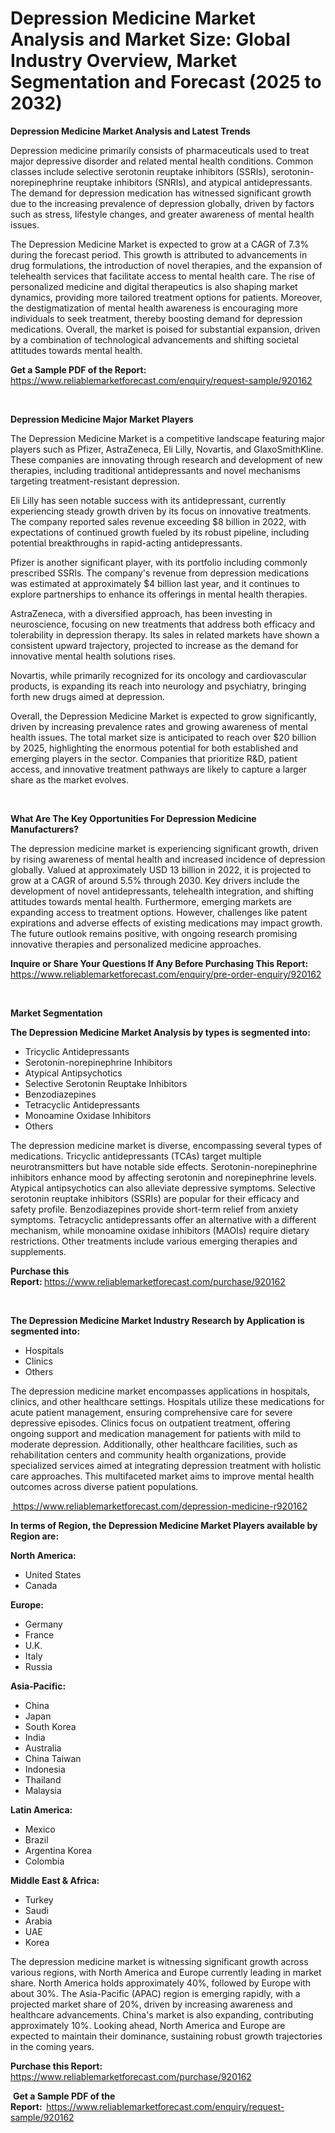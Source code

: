 <p><h1>Depression Medicine Market Analysis and Market Size: Global Industry Overview, Market Segmentation and Forecast (2025 to 2032)</h1></p><p><strong>Depression Medicine Market Analysis and Latest Trends</strong></p>
<p><p>Depression medicine primarily consists of pharmaceuticals used to treat major depressive disorder and related mental health conditions. Common classes include selective serotonin reuptake inhibitors (SSRIs), serotonin-norepinephrine reuptake inhibitors (SNRIs), and atypical antidepressants. The demand for depression medication has witnessed significant growth due to the increasing prevalence of depression globally, driven by factors such as stress, lifestyle changes, and greater awareness of mental health issues.</p><p>The Depression Medicine Market is expected to grow at a CAGR of 7.3% during the forecast period. This growth is attributed to advancements in drug formulations, the introduction of novel therapies, and the expansion of telehealth services that facilitate access to mental health care. The rise of personalized medicine and digital therapeutics is also shaping market dynamics, providing more tailored treatment options for patients. Moreover, the destigmatization of mental health awareness is encouraging more individuals to seek treatment, thereby boosting demand for depression medications. Overall, the market is poised for substantial expansion, driven by a combination of technological advancements and shifting societal attitudes towards mental health.</p></p>
<p><strong>Get a Sample PDF of the Report:&nbsp;</strong> <a href="https://www.reliablemarketforecast.com/enquiry/request-sample/920162?utm_campaign=2336&utm_medium=2&utm_source=Github&utm_content=ia&utm_term=17042025&utm_id=depression-medicine">https://www.reliablemarketforecast.com/enquiry/request-sample/920162</a></p>
<p>&nbsp;</p>
<p><strong>Depression Medicine Major Market Players</strong></p>
<p><p>The Depression Medicine Market is a competitive landscape featuring major players such as Pfizer, AstraZeneca, Eli Lilly, Novartis, and GlaxoSmithKline. These companies are innovating through research and development of new therapies, including traditional antidepressants and novel mechanisms targeting treatment-resistant depression.</p><p>Eli Lilly has seen notable success with its antidepressant, currently experiencing steady growth driven by its focus on innovative treatments. The company reported sales revenue exceeding $8 billion in 2022, with expectations of continued growth fueled by its robust pipeline, including potential breakthroughs in rapid-acting antidepressants.</p><p>Pfizer is another significant player, with its portfolio including commonly prescribed SSRIs. The company's revenue from depression medications was estimated at approximately $4 billion last year, and it continues to explore partnerships to enhance its offerings in mental health therapies.</p><p>AstraZeneca, with a diversified approach, has been investing in neuroscience, focusing on new treatments that address both efficacy and tolerability in depression therapy. Its sales in related markets have shown a consistent upward trajectory, projected to increase as the demand for innovative mental health solutions rises.</p><p>Novartis, while primarily recognized for its oncology and cardiovascular products, is expanding its reach into neurology and psychiatry, bringing forth new drugs aimed at depression.</p><p>Overall, the Depression Medicine Market is expected to grow significantly, driven by increasing prevalence rates and growing awareness of mental health issues. The total market size is anticipated to reach over $20 billion by 2025, highlighting the enormous potential for both established and emerging players in the sector. Companies that prioritize R&D, patient access, and innovative treatment pathways are likely to capture a larger share as the market evolves.</p></p>
<p>&nbsp;</p>
<p><strong>What Are The Key Opportunities For Depression Medicine Manufacturers?</strong></p>
<p><p>The depression medicine market is experiencing significant growth, driven by rising awareness of mental health and increased incidence of depression globally. Valued at approximately USD 13 billion in 2022, it is projected to grow at a CAGR of around 5.5% through 2030. Key drivers include the development of novel antidepressants, telehealth integration, and shifting attitudes towards mental health. Furthermore, emerging markets are expanding access to treatment options. However, challenges like patent expirations and adverse effects of existing medications may impact growth. The future outlook remains positive, with ongoing research promising innovative therapies and personalized medicine approaches.</p></p>
<p><strong>Inquire or Share Your Questions If Any Before Purchasing This Report:</strong> <a href="https://www.reliablemarketforecast.com/enquiry/pre-order-enquiry/920162?utm_campaign=2336&utm_medium=2&utm_source=Github&utm_content=ia&utm_term=17042025&utm_id=depression-medicine">https://www.reliablemarketforecast.com/enquiry/pre-order-enquiry/920162</a></p>
<p>&nbsp;</p>
<p><strong>Market Segmentation</strong></p>
<p><strong>The Depression Medicine Market Analysis by types is segmented into:</strong></p>
<p><ul><li>Tricyclic Antidepressants</li><li>Serotonin-norepinephrine Inhibitors</li><li>Atypical Antipsychotics</li><li>Selective Serotonin Reuptake Inhibitors</li><li>Benzodiazepines</li><li>Tetracyclic Antidepressants</li><li>Monoamine Oxidase Inhibitors</li><li>Others</li></ul></p>
<p><p>The depression medicine market is diverse, encompassing several types of medications. Tricyclic antidepressants (TCAs) target multiple neurotransmitters but have notable side effects. Serotonin-norepinephrine inhibitors enhance mood by affecting serotonin and norepinephrine levels. Atypical antipsychotics can also alleviate depressive symptoms. Selective serotonin reuptake inhibitors (SSRIs) are popular for their efficacy and safety profile. Benzodiazepines provide short-term relief from anxiety symptoms. Tetracyclic antidepressants offer an alternative with a different mechanism, while monoamine oxidase inhibitors (MAOIs) require dietary restrictions. Other treatments include various emerging therapies and supplements.</p></p>
<p><strong>Purchase this Report:&nbsp;</strong><a href="https://www.reliablemarketforecast.com/purchase/920162?utm_campaign=2336&utm_medium=2&utm_source=Github&utm_content=ia&utm_term=17042025&utm_id=depression-medicine">https://www.reliablemarketforecast.com/purchase/920162</a></p>
<p>&nbsp;</p>
<p><strong>The Depression Medicine Market Industry Research by Application is segmented into:</strong></p>
<p><ul><li>Hospitals</li><li>Clinics</li><li>Others</li></ul></p>
<p><p>The depression medicine market encompasses applications in hospitals, clinics, and other healthcare settings. Hospitals utilize these medications for acute patient management, ensuring comprehensive care for severe depressive episodes. Clinics focus on outpatient treatment, offering ongoing support and medication management for patients with mild to moderate depression. Additionally, other healthcare facilities, such as rehabilitation centers and community health organizations, provide specialized services aimed at integrating depression treatment with holistic care approaches. This multifaceted market aims to improve mental health outcomes across diverse patient populations.</p></p>
<p><a href="https://www.reliablemarketforecast.com/depression-medicine-r920162?utm_campaign=2336&utm_medium=2&utm_source=Github&utm_content=ia&utm_term=17042025&utm_id=depression-medicine">&nbsp;https://www.reliablemarketforecast.com/depression-medicine-r920162</a></p>
<p><strong>In terms of Region, the Depression Medicine Market Players available by Region are:</strong></p>
<p>
    <p> <strong> North America: </strong>
        <ul>
            <li>United States</li>
            <li>Canada</li>
        </ul>
        </p> 
    <p> <strong> Europe: </strong>
        <ul>
            <li>Germany</li>
            <li>France</li>
            <li>U.K.</li>
            <li>Italy</li>
            <li>Russia</li>
        </ul>
        </p> 
    <p> <strong> Asia-Pacific: </strong>
        <ul>
            <li>China</li>
            <li>Japan</li>
            <li>South Korea</li>
            <li>India</li>
            <li>Australia</li>
            <li>China Taiwan</li>
            <li>Indonesia</li>
            <li>Thailand</li>
            <li>Malaysia</li>
        </ul>
        </p> 
    <p> <strong> Latin America: </strong>
        <ul>
            <li>Mexico</li>
            <li>Brazil</li>
            <li>Argentina Korea</li>
            <li>Colombia</li>
        </ul>
        </p> 
    <p> <strong> Middle East & Africa: </strong>
        <ul>
            <li>Turkey</li>
            <li>Saudi</li>
            <li>Arabia</li>
            <li>UAE</li>
            <li>Korea</li>
        </ul>
    </p>
    </p>
<p><p>The depression medicine market is witnessing significant growth across various regions, with North America and Europe currently leading in market share. North America holds approximately 40%, followed by Europe with about 30%. The Asia-Pacific (APAC) region is emerging rapidly, with a projected market share of 20%, driven by increasing awareness and healthcare advancements. China's market is also expanding, contributing approximately 10%. Looking ahead, North America and Europe are expected to maintain their dominance, sustaining robust growth trajectories in the coming years.</p></p>
<p><strong>Purchase this Report: </strong><a href="https://www.reliablemarketforecast.com/purchase/920162?utm_campaign=2336&utm_medium=2&utm_source=Github&utm_content=ia&utm_term=17042025&utm_id=depression-medicine">https://www.reliablemarketforecast.com/purchase/920162</a></p>
<p>&nbsp;<strong>Get a Sample PDF of the Report:&nbsp;&nbsp;</strong><a href="https://www.reliablemarketforecast.com/enquiry/request-sample/920162?utm_campaign=2336&utm_medium=2&utm_source=Github&utm_content=ia&utm_term=17042025&utm_id=depression-medicine">https://www.reliablemarketforecast.com/enquiry/request-sample/920162</a></p>
<p><strong></strong></p>
<p><p></p><p></p><p></p></p>